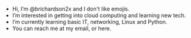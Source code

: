 - Hi, I’m @brichardson2x and I don't like emojis.
- I’m interested in getting into cloud computing and learning new tech.
- I’m currently learning basic IT, networking, Linux and Python.
- You can reach me at my email, or here.
